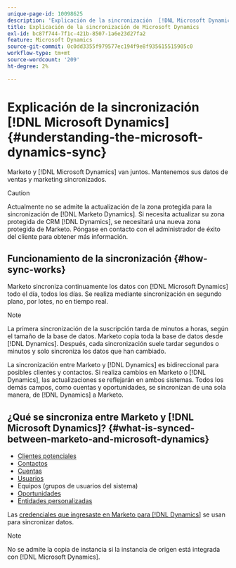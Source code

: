 ```yaml
---
unique-page-id: 10098625
description: 'Explicación de la sincronización  [!DNL Microsoft Dynamics] Documentos de Marketo: documentación del producto'
title: Explicación de la sincronización de Microsoft Dynamics
exl-id: bc87f744-7f1c-421b-8507-1a6e23d27fa2
feature: Microsoft Dynamics
source-git-commit: 0c0dd3355f979577ec194f9e8f935615515905c0
workflow-type: tm+mt
source-wordcount: '209'
ht-degree: 2%

---
```


# Explicación de la sincronización [!DNL Microsoft Dynamics] {#understanding-the-microsoft-dynamics-sync}

Marketo y [!DNL Microsoft Dynamics] van juntos. Mantenemos sus datos de ventas y marketing sincronizados.

>[!CAUTION]
>
>Actualmente no se admite la actualización de la zona protegida para la sincronización de [!DNL Marketo Dynamics]. Si necesita actualizar su zona protegida de CRM [!DNL Dynamics], se necesitará una nueva zona protegida de Marketo. Póngase en contacto con el administrador de éxito del cliente para obtener más información.

## Funcionamiento de la sincronización {#how-sync-works}

Marketo sincroniza continuamente los datos con [!DNL Microsoft Dynamics] todo el día, todos los días. Se realiza mediante sincronización en segundo plano, por lotes, no en tiempo real.

>[!NOTE]
>
>La primera sincronización de la suscripción tarda de minutos a horas, según el tamaño de la base de datos. Marketo copia toda la base de datos desde [!DNL Dynamics]. Después, cada sincronización suele tardar segundos o minutos y solo sincroniza los datos que han cambiado.

La sincronización entre Marketo y [!DNL Dynamics] es bidireccional para posibles clientes y contactos. Si realiza cambios en Marketo o [!DNL Dynamics], las actualizaciones se reflejarán en ambos sistemas. Todos los demás campos, como cuentas y oportunidades, se sincronizan de una sola manera, de [!DNL Dynamics] a Marketo.

## ¿Qué se sincroniza entre Marketo y [!DNL Microsoft Dynamics]? {#what-is-synced-between-marketo-and-microsoft-dynamics}

* [Clientes potenciales](/help/marketo/product-docs/crm-sync/microsoft-dynamics-sync/microsoft-dynamics-sync-details/microsoft-dynamics-sync-lead-sync.md)
* [Contactos](/help/marketo/product-docs/crm-sync/microsoft-dynamics-sync/microsoft-dynamics-sync-details/microsoft-dynamics-sync-contact-sync.md)
* [Cuentas](/help/marketo/product-docs/crm-sync/microsoft-dynamics-sync/microsoft-dynamics-sync-details/microsoft-dynamics-sync-account-sync.md)
* [Usuarios](/help/marketo/product-docs/crm-sync/microsoft-dynamics-sync/microsoft-dynamics-sync-details/microsoft-dynamics-sync-user-sync.md)
* Equipos (grupos de usuarios del sistema)
* [Oportunidades](/help/marketo/product-docs/crm-sync/microsoft-dynamics-sync/microsoft-dynamics-sync-details/microsoft-dynamics-sync-opportunity-sync.md)
* [Entidades personalizadas](/help/marketo/product-docs/crm-sync/microsoft-dynamics-sync/microsoft-dynamics-sync-details/enable-sync-for-a-custom-entity.md)

Las [credenciales que ingresaste en Marketo para [!DNL Dynamics]](/help/marketo/product-docs/crm-sync/microsoft-dynamics-sync/sync-setup/microsoft-dynamics-365-with-ropc-connection/step-2-of-4-set-up.md) se usan para sincronizar datos.

>[!NOTE]
>
>No se admite la copia de instancia si la instancia de origen está integrada con [!DNL Microsoft Dynamics].

